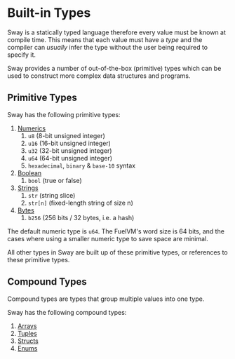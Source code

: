 # Built-in Types

Sway is a statically typed language therefore every value must be known at compile time. This means that each value must have a _type_ and the compiler can _usually_ infer the type without the user being required to specify it.

Sway provides a number of out-of-the-box (primitive) types which can be used to construct more complex data structures and programs.

## Primitive Types

Sway has the following primitive types:

1. [Numerics](numeric.md)
   1. `u8` (8-bit unsigned integer)
   2. `u16` (16-bit unsigned integer)
   3. `u32` (32-bit unsigned integer)
   4. `u64` (64-bit unsigned integer)
   5. `hexadecimal`, `binary` & `base-10` syntax
2. [Boolean](boolean.md)
   1. `bool` (true or false)
3. [Strings](string.md)
   1. `str` (string slice)
   1. `str[n]` (fixed-length string of size n)
4. [Bytes](b256.md)
   1. `b256` (256 bits / 32 bytes, i.e. a hash)

<!-- TODO: The following sentence does not belong here. We need to convey the default size, including word size, somewhere however not on this page -->
The default numeric type is `u64`. The FuelVM's word size is 64 bits, and the cases where using a smaller numeric type to save space are minimal.

All other types in Sway are built up of these primitive types, or references to these primitive types.

## Compound Types

Compound types are types that group multiple values into one type.

Sway has the following compound types:

1. [Arrays](arrays.md)
2. [Tuples](tuples.md)
3. [Structs](structs.md)
4. [Enums](enums.md)

